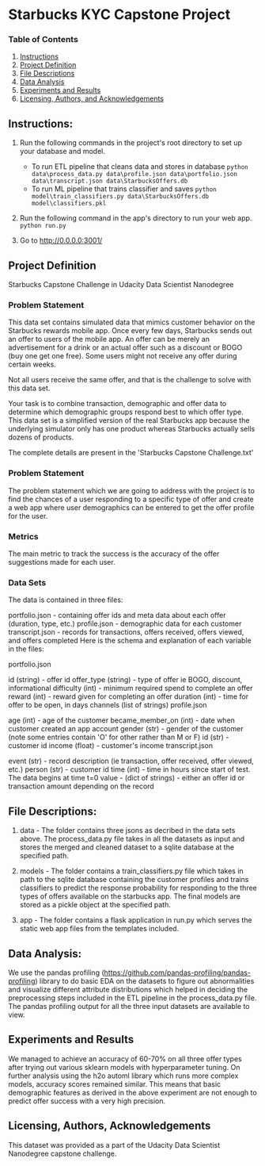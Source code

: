 # Starbucks KYC Capstone Project

### Table of Contents

1. [Instructions](#instructions)
2. [Project Definition](#definition)
3. [File Descriptions](#files)
4. [Data Analysis](#analysis)
5. [Experiments and Results](#results)
6. [Licensing, Authors, and Acknowledgements](#licensing)


## Instructions:<a name="instructions"></a>
1. Run the following commands in the project's root directory to set up your database and model.

    - To run ETL pipeline that cleans data and stores in database
        `python data\process_data.py data\profile.json data\portfolio.json data\transcript.json data\StarbucksOffers.db`
    - To run ML pipeline that trains classifier and saves
        `python model\train_classifiers.py data\StarbucksOffers.db model\classifiers.pkl`

2. Run the following command in the app's directory to run your web app.
    `python run.py`

3. Go to http://0.0.0.0:3001/

## Project Definition<a name="definiton"></a>
Starbucks Capstone Challenge in Udacity Data Scientist Nanodegree

### Problem Statement
This data set contains simulated data that mimics customer behavior on the Starbucks rewards mobile app. Once every few days, Starbucks sends out an offer to users of the mobile app. An offer can be merely an advertisement for a drink or an actual offer such as a discount or BOGO (buy one get one free). Some users might not receive any offer during certain weeks.

Not all users receive the same offer, and that is the challenge to solve with this data set.

Your task is to combine transaction, demographic and offer data to determine which demographic groups respond best to which offer type. This data set is a simplified version of the real Starbucks app because the underlying simulator only has one product whereas Starbucks actually sells dozens of products.

The complete details are present in the 'Starbucks Capstone Challenge.txt'

### Problem Statement
The problem statement which we are going to address with the project is to find the chances of a user responding to a specific type of offer and create a web app where user demographics can be entered to get the offer profile for the user.

### Metrics
The main metric to track the success is the accuracy of the offer suggestions made for each user. 

### Data Sets
The data is contained in three files:

portfolio.json - containing offer ids and meta data about each offer (duration, type, etc.)
profile.json - demographic data for each customer
transcript.json - records for transactions, offers received, offers viewed, and offers completed
Here is the schema and explanation of each variable in the files:

portfolio.json

id (string) - offer id
offer_type (string) - type of offer ie BOGO, discount, informational
difficulty (int) - minimum required spend to complete an offer
reward (int) - reward given for completing an offer
duration (int) - time for offer to be open, in days
channels (list of strings)
profile.json

age (int) - age of the customer
became_member_on (int) - date when customer created an app account
gender (str) - gender of the customer (note some entries contain 'O' for other rather than M or F)
id (str) - customer id
income (float) - customer's income
transcript.json

event (str) - record description (ie transaction, offer received, offer viewed, etc.)
person (str) - customer id
time (int) - time in hours since start of test. The data begins at time t=0
value - (dict of strings) - either an offer id or transaction amount depending on the record

## File Descriptions:<a name="files"></a>
1. data - The folder contains three jsons as decribed in the data sets above. The process_data.py file takes in all the datasets as input and stores the merged and cleaned dataset to a sqlite database at the specified path.

2. models - The folder contains a train_classifiers.py file which takes in path to the sqlite database containing the customer profiles and trains classifiers to predict the response probability for responding to the three types of offers available on the starbucks app. The final models are stored as a pickle object at the specified path.

3. app - The folder contains a flask application in run.py which serves the static web app files from the templates included. 

## Data Analysis:<a name="analysis"></a>
We use the pandas profiling (https://github.com/pandas-profiling/pandas-profiling) library to do basic EDA on the datasets to figure out abnormalities and visualize different attribute distributions which helped in deciding the preprocessing steps included in the ETL pipeline in the process_data.py file. The pandas profiling output for all the three input datasets are available to view.




## Experiments and Results<a name="results"></a>
We managed to achieve an accuracy of 60-70% on all three offer types after trying out various sklearn models with hyperparameter tuning. 
On further analysis using the h2o automl library which runs more complex models, accuracy scores remained similar. This means that basic demographic features as derived in the above experiment are not enough to predict offer success with a very high precision.




## Licensing, Authors, Acknowledgements<a name="licensing"></a>

This dataset was provided as a part of the Udacity Data Scientist Nanodegree capstone challenge.